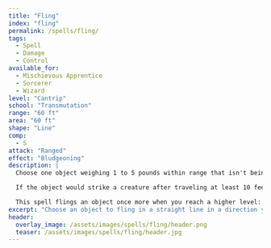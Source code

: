```yaml
---
title: "Fling"
index: "fling"
permalink: /spells/fling/
tags:
  - Spell
  - Damage
  - Control
available_for:
  - Mischievous Apprentice
  - Sorcerer 
  - Wizard
level: "Cantrip"
school: "Transmutation"
range: "60 ft"
area: "60 ft"
shape: "Line"
comp:
  - S
attack: "Ranged"
effect: "Bludgeoning"
description: |
  Choose one object weighing 1 to 5 pounds within range that isn't being worn or carried. The object flies in a straight line up to 60 feet in a direction you choose before falling to the ground, stopping early if it impacts against a solid surface. You may send it towards one of your free hands and catch it.

  If the object would strike a creature after traveling at least 10 feet, that creature must make a Dexterity saving throw. On a failed save, the object strikes the target and stops moving. When the object strikes something, the object and what it strikes each take 1d8 bludgeoning damage.

  This spell flings an object once more when you reach a higher level: two flings at 5th level, three flings at 11th level, and four flings at 17th level. You can strike the same target or multiple different ones, and you may choose the same object again after it stops moving.
excerpt: "Choose an object to fling in a straight line in a direction you choose."
header:
  overlay_image: /assets/images/spells/fling/header.png
  teaser: /assets/images/spells/fling/header.jpg
---
```

